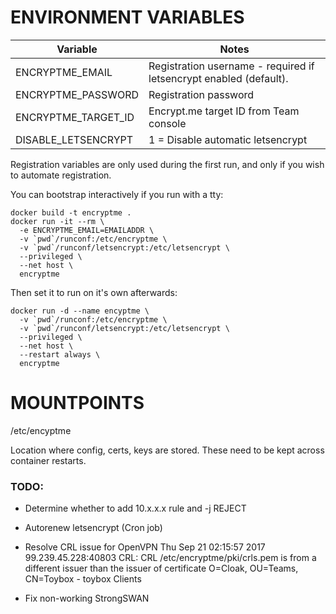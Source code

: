 
# ENVIRONMENT VARIABLES

| Variable | Notes |
|----------|-------|
| ENCRYPTME_EMAIL | Registration username - required if letsencrypt enabled (default). |
| ENCRYPTME_PASSWORD | Registration password |
| ENCRYPTME_TARGET_ID | Encrypt.me target ID from Team console |
| DISABLE_LETSENCRYPT| 1 = Disable automatic letsencrypt |

Registration variables are only used during the first run, and only  if you wish to automate registration.

You can bootstrap interactively if you run with a tty:

    docker build -t encryptme .
    docker run -it --rm \
      -e ENCRYPTME_EMAIL=EMAILADDR \
      -v `pwd`/runconf:/etc/encryptme \
      -v `pwd`/runconf/letsencrypt:/etc/letsencrypt \
      --privileged \
      --net host \
      encryptme

Then set it to run on it's own afterwards:

    docker run -d --name encyptme \
      -v `pwd`/runconf:/etc/encryptme \
      -v `pwd`/runconf/letsencrypt:/etc/letsencrypt \
      --privileged \
      --net host \
      --restart always \
      encryptme


# MOUNTPOINTS

  /etc/encyptme

  Location where config, certs, keys are stored.  These need to be kept
  across container restarts.


### TODO:


- Determine whether to add 10.x.x.x rule and -j REJECT

- Autorenew letsencrypt (Cron job)
- Resolve CRL issue for OpenVPN
Thu Sep 21 02:15:57 2017 99.239.45.228:40803 CRL: CRL /etc/encryptme/pki/crls.pem is from a different issuer than the issuer of certificate O=Cloak, OU=Teams, CN=Toybox - toybox Clients
- Fix non-working StrongSWAN

